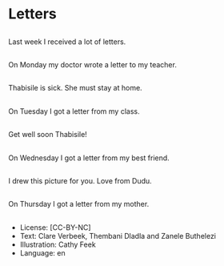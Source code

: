 # Letters

##
Last week I received a
lot of letters.

##
On Monday my doctor
wrote a letter to my
teacher.

##
Thabisile is sick. She
must stay at home.

##
On Tuesday I got a
letter from my class.

##
Get well soon Thabisile!

##
On Wednesday I got a
letter from my best
friend.

##
I drew this picture for
you. Love from Dudu.

##
On Thursday I got a
letter from my mother.

##
* License: [CC-BY-NC]
* Text: Clare Verbeek, Thembani Dladla and Zanele Buthelezi
* Illustration: Cathy Feek
* Language: en
